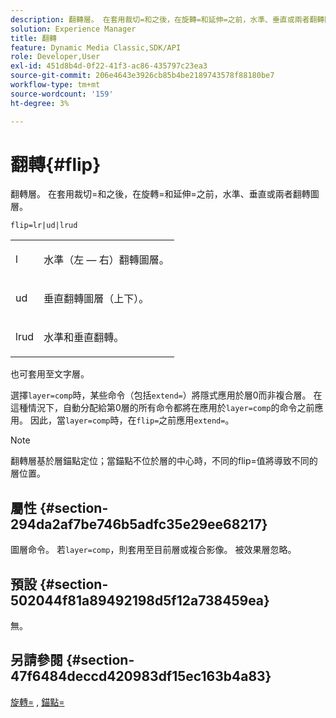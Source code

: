 ```yaml
---
description: 翻轉層。 在套用裁切=和之後，在旋轉=和延伸=之前，水準、垂直或兩者翻轉圖層。
solution: Experience Manager
title: 翻轉
feature: Dynamic Media Classic,SDK/API
role: Developer,User
exl-id: 451d8b4d-0f22-41f3-ac86-435797c23ea3
source-git-commit: 206e4643e3926cb85b4be2189743578f88180be7
workflow-type: tm+mt
source-wordcount: '159'
ht-degree: 3%

---
```


# 翻轉{#flip}

翻轉層。 在套用裁切=和之後，在旋轉=和延伸=之前，水準、垂直或兩者翻轉圖層。

`flip=lr|ud|lrud`

<table id="simpletable_072CA0E24B7146D48AEFD70E51E849C2"> 
 <tr class="strow"> 
  <td class="stentry"> <p> <span class="codeph"> l  </span> </p> </td> 
  <td class="stentry"> <p>水準（左 — 右）翻轉圖層。 </p> </td> 
 </tr> 
 <tr class="strow"> 
  <td class="stentry"> <p> <span class="codeph"> ud  </span> </p> </td> 
  <td class="stentry"> <p>垂直翻轉圖層（上下）。 </p> </td> 
 </tr> 
 <tr class="strow"> 
  <td class="stentry"> <p> <span class="codeph"> lrud  </span> </p> </td> 
  <td class="stentry"> <p>水準和垂直翻轉。 </p> </td> 
 </tr> 
</table>

也可套用至文字層。

選擇`layer=comp`時，某些命令（包括`extend=`）將隱式應用於層0而非複合層。 在這種情況下，自動分配給第0層的所有命令都將在應用於`layer=comp`的命令之前應用。 因此，當`layer=comp`時，在`flip=`之前應用`extend=`。

>[!NOTE]
>
>翻轉層基於層錨點定位；當錨點不位於層的中心時，不同的flip=值將導致不同的層位置。

## 屬性 {#section-294da2af7be746b5adfc35e29ee68217}

圖層命令。 若`layer=comp`，則套用至目前層或複合影像。 被效果層忽略。

## 預設 {#section-502044f81a89492198d5f12a738459ea}

無。

## 另請參閱 {#section-47f6484deccd420983df15ec163b4a83}

[旋轉=](../../../../../is-api/http-ref/image-serving-api-ref/c-http-protocol-reference/c-command-reference/r-rotate.md#reference-12abb086635546ec9ec2e1a793dc1096) , [錨點=](../../../../../is-api/http-ref/image-serving-api-ref/c-http-protocol-reference/c-command-reference/r-anchor.md#reference-6661e548ab284b82828d8d94c8ddeb7c)
